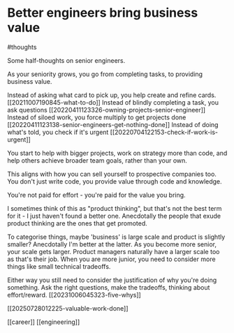 # Better engineers bring business value

#thoughts 

Some half-thoughts on senior engineers.

As your seniority grows, you go from completing tasks, to providing business value.

Instead of asking what card to pick up, you help create and refine cards. [[20211007190845-what-to-do]]
Instead of blindly completing a task, you ask questions [[20220411123326-owning-projects-senior-engineer]]
Instead of siloed work, you force multiply to get projects done [[20220411123138-senior-engineers-get-nothing-done]]
Instead of doing what's told, you check if it's urgent [[20220704122153-check-if-work-is-urgent]]

You start to help with bigger projects, work on strategy more than code, and help others achieve broader team goals, rather than your own.

This aligns with how you can sell yourself to prospective companies too. You don't just write code, you provide value through code and knowledge.

You're not paid for effort - you're paid for the value you bring.

I sometimes think of this as "product thinking", but that's not the best term for it - I just haven't found a better one.
Anecdotally the people that exude product thinking are the ones that get promoted.

To categorise things, maybe 'business' is large scale and product is slightly smaller? Anecdotally I'm better at the latter. As you become more senior, your scale gets larger. Product managers naturally have a larger scale too as that's their job. When you are more junior, you need to consider more things like small technical tradeoffs.

Either way you still need to consider the justification of why you're doing something. Ask the right questions, make the tradeoffs, thinking about effort/reward.
[[20231006045323-five-whys]]

[[20250728012225-valuable-work-done]]

[[career]]
[[engineering]]